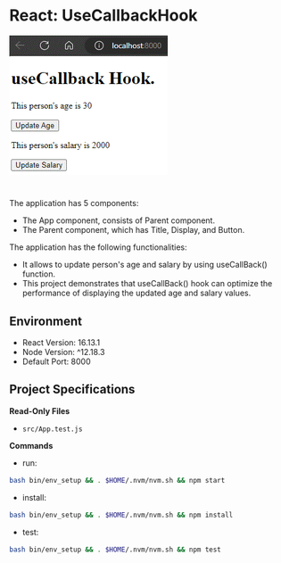 # React: UseCallbackHook

![alt unable to display image may be try changing DNS settings](https://github.com/varunprepo/UseCallbackHook/blob/main/useCallbackPage.GIF)

#   
The application has 5 components:

*   The App component, consists of Parent component.
*   The Parent component, which has Title, Display, and Button.



The application has the following functionalities:

*   It allows to update person's age and salary by using useCallBack() function.
*   This project demonstrates that useCallBack() hook can optimize the performance of displaying the updated age and salary values. 

## Environment 

- React Version: 16.13.1
- Node Version: ^12.18.3
- Default Port: 8000

## Project Specifications 

**Read-Only Files**
- `src/App.test.js`

**Commands**
- run: 
```bash
bash bin/env_setup && . $HOME/.nvm/nvm.sh && npm start
```
- install: 
```bash
bash bin/env_setup && . $HOME/.nvm/nvm.sh && npm install
```
- test: 
```bash
bash bin/env_setup && . $HOME/.nvm/nvm.sh && npm test
```
